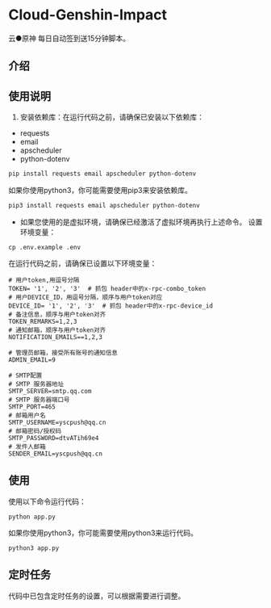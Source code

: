 # Cloud-Genshin-Impact

云●原神 每日自动签到送15分钟脚本。

## 介绍



## 使用说明

1. 安装依赖库：在运行代码之前，请确保已安装以下依赖库：
- requests
- email
- apscheduler
- python-dotenv

```bash
pip install requests email apscheduler python-dotenv
```
如果你使用python3，你可能需要使用pip3来安装依赖库。
```bash
pip3 install requests email apscheduler python-dotenv
```
- 如果您使用的是虚拟环境，请确保已经激活了虚拟环境再执行上述命令。
设置环境变量：
```
cp .env.example .env 
```

在运行代码之前，请确保已设置以下环境变量：

```
# 用户token,用逗号分隔
TOKEN= '1', '2', '3'  # 抓包 header中的x-rpc-combo_token
# 用户DEVICE_ID，用逗号分隔，顺序与用户token对应
DEVICE_ID= '1', '2', '3'  # 抓包 header中的x-rpc-device_id
# 备注信息，顺序与用户token对齐
TOKEN_REMARKS=1,2,3
# 通知邮箱，顺序与用户token对齐
NOTIFICATION_EMAILS==1,2,3

# 管理员邮箱，接受所有账号的通知信息
ADMIN_EMAIL=9

# SMTP配置
# SMTP 服务器地址
SMTP_SERVER=smtp.qq.com
# SMTP 服务器端口号
SMTP_PORT=465
# 邮箱用户名
SMTP_USERNAME=yscpush@qq.cn
# 邮箱密码/授权码
SMTP_PASSWORD=dtvATih69e4
# 发件人邮箱
SENDER_EMAIL=yscpush@qq.cn
```

## 使用

使用以下命令运行代码：
```
python app.py
```
如果你使用python3，你可能需要使用python3来运行代码。
```
python3 app.py
```

## 定时任务

代码中已包含定时任务的设置，可以根据需要进行调整。








